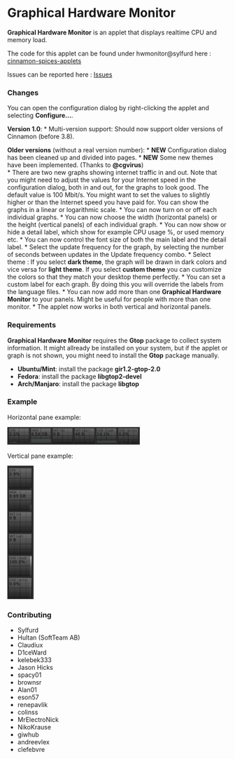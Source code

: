 Graphical Hardware Monitor
==========================

**Graphical Hardware Monitor** is an applet that displays realtime CPU and memory load.

The code for this applet can be found under hwmonitor@sylfurd here : [cinnamon-spices-applets](https://github.com/linuxmint/cinnamon-spices-applets/)

Issues can be reported here : [Issues](https://github.com/linuxmint/cinnamon-spices-applets/issues)

### Changes

You can open the configuration dialog by right-clicking the applet and selecting **Configure...**.

**Version 1.0**:
    * Multi-version support: Should now support older versions of Cinnamon (before 3.8).

**Older versions** (without a real version number):
    * **NEW** Configuration dialog has been cleaned up and divided into pages.
    * **NEW** Some new themes have been implemented. (Thanks to **@cgvirus**)    
    * There are two new graphs showing internet traffic in and out. Note that you might need to adjust the values for your Internet speed in the configuration dialog, both in and out, for the graphs to look good. The default value is 100 Mbit/s. You might want to set the values to slightly higher or than the Internet speed you have paid for. You can show the graphs in a linear or logarithmic scale.
    * You can now turn on or off each individual graphs.
    * You can now choose the width (horizontal panels) or the height (vertical panels) of each individual graph.
    * You can now show or hide a detail label, which show for example CPU usage %, or used memory etc.
    * You can now control the font size of both the main label and the detail label.
    * Select the update frequency for the graph, by selecting the number of seconds between updates in the Update frequency combo.
    * Select theme : If you select **dark theme**, the graph will be drawn in dark colors and vice versa for **light theme**. If you select **custom theme** you can customize the colors so that they match your desktop theme perfectly.
    * You can set a custom label for each graph. By doing this you will override the labels from the language files.
    * You can now add more than one **Graphical Hardware Monitor** to your panels. Might be useful for people with more than one monitor.
    * The applet now works in both vertical and horizontal panels.

### Requirements

**Graphical Hardware Monitor** requires the **Gtop** package to collect system information. It might allready be installed on your system, but if the applet or graph is not shown, you might need to install the **Gtop** package manually.

* **Ubuntu/Mint**: install the package **gir1.2-gtop-2.0**
* **Fedora**: install the package **libgtop2-devel**
* **Arch/Manjaro**: install the package **libgtop**

### Example

Horizontal pane example:

![screenshot](https://raw.githubusercontent.com/linuxmint/cinnamon-spices-applets/master/hwmonitor%40sylfurd/horizontal.png)

Vertical pane example:

![screenshot](https://raw.githubusercontent.com/linuxmint/cinnamon-spices-applets/master/hwmonitor%40sylfurd/vertical.png)

### Contributing

*  Sylfurd
*  Hultan (SoftTeam AB)
*  Claudiux
*  D1ceWard
*  kelebek333
*  Jason Hicks
*  spacy01
*  brownsr
*  Alan01
*  eson57
*  renepavlik
*  colinss
*  MrElectroNick
*  NikoKrause
*  giwhub
*  andreevlex
*  clefebvre
